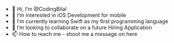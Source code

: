 - 👋 Hi, I’m @CodingBilal
- 👀 I’m interested in iOS Development for mobile
- 🌱 I’m currently learning Swift as my first programming language
- 💞️ I’m looking to collaborate on a future Hiring Application
- 📫 How to reach me - shoot me a message on here

<!---
CodingBilal/CodingBilal is a ✨ special ✨ repository because its `README.md` (this file) appears on your GitHub profile.
You can click the Preview link to take a look at your changes.
--->
